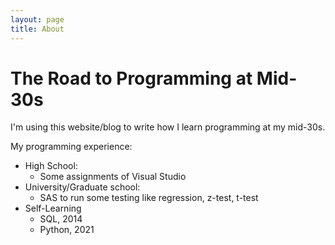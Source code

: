 ```yaml
---
layout: page
title: About
---
```


# The Road to Programming at Mid-30s

I'm using this website/blog to write how I learn programming at my mid-30s.

My programming experience:
* High School:
    * Some assignments of Visual Studio
* University/Graduate school: 
    * SAS to run some testing like regression, z-test, t-test 
* Self-Learning
    * SQL, 2014
    * Python, 2021